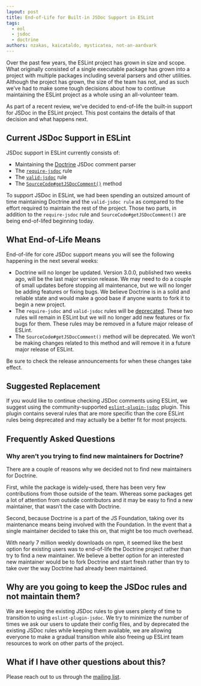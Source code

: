 ```yaml
---
layout: post
title: End-of-Life for Built-in JSDoc Support in ESLint
tags:
  - eol
  - jsdoc
  - doctrine
authors: nzakas, kaicataldo, mysticatea, not-an-aardvark
---
```


Over the past few years, the ESLint project has grown in size and scope. What originally consisted of a single executable package has grown into a project with multiple packages including several parsers and other utilities. Although the project has grown, the size of the team has not, and as such we’ve had to make some tough decisions about how to continue maintaining the ESLint project as a whole using an all-volunteer team.

As part of a recent review, we've decided to end-of-life the built-in support for JSDoc in the ESLint project. This post contains the details of that decision and what happens next.

## Current JSDoc Support in ESLint

JSDoc support in ESLint currently consists of:

* Maintaining the [Doctrine](https://github.com/eslint/doctrine) JSDoc comment parser
* The [`require-jsdoc`](https://eslint.org/docs/rules/require-jsdoc) rule
* The [`valid-jsdoc`](https://eslint.org/docs/rules/valid-jsdoc) rule
* The [`SourceCode#getJSDocComment()`](https://eslint.org/docs/developer-guide/working-with-rules#contextgetsourcecode) method

To support JSDoc in ESLint, we had been spending an outsized amount of time maintaining Doctrine and the `valid-jsdoc rule` as compared to the effort required to maintain the rest of the project. Those two parts, in addition to the `require-jsdoc` rule and `SourceCode#getJSDocComment()` are being end-of-lifed beginning today.

## What End-of-Life Means

End-of-life for core JSDoc support means you will see the following happening in the next several weeks:

* Doctrine will no longer be updated. Version 3.0.0, published two weeks ago, will be the last major version release. We may need to do a couple of small updates before stopping all maintenance, but we will no longer be adding features or fixing bugs. We believe Doctrine is in a solid and reliable state and would make a good base if anyone wants to fork it to begin a new project.
* The `require-jsdoc` and `valid-jsdoc` rules will be [deprecated](https://eslint.org/docs/user-guide/rule-deprecation#rule-deprecation). These two rules will remain in ESLint but we will no longer add new features or fix bugs for them. These rules may be removed in a future major release of ESLint.
* The `SourceCode#getJSDocComment()` method will be deprecated. We won’t be making changes related to this method and will remove it in a future major release of ESLint.

Be sure to check the release announcements for when these changes take effect.

## Suggested Replacement

If you would like to continue checking JSDoc comments using ESLint, we suggest using the community-supported [`eslint-plugin-jsdoc`](https://github.com/gajus/eslint-plugin-jsdoc) plugin. This plugin contains several rules that are more specific than the core ESLint rules being deprecated and may actually be a better fit for most projects.

## Frequently Asked Questions

### Why aren’t you trying to find new maintainers for Doctrine?

There are a couple of reasons why we decided not to find new maintainers for Doctrine.

First, while the package is widely-used, there has been very few contributions from those outside of the team. Whereas some packages get a lot of attention from outside contributors and it may be easy to find a new maintainer, that wasn’t the case with Doctrine.

Second, because Doctrine is a part of the JS Foundation, taking over its maintenance means being involved with the Foundation. In the event that a single maintainer decided to take this on, that might be too much overhead.

With nearly 7 million weekly downloads on npm, it seemed like the best option for existing users was to end-of-life the Doctrine project rather than try to find a new maintainer. We believe a better option for an interested new maintainer would be to fork Doctrine and start fresh rather than try to take over the way Doctrine had already been maintained.

## Why are you going to keep the JSDoc rules and not maintain them?

We are keeping the existing JSDoc rules to give users plenty of time to transition to using `eslint-plugin-jsdoc`. We try to minimize the number of times we ask our users to update their config files, and by deprecated the existing JSDoc rules while keeping them available, we are allowing everyone to make a gradual transition while also freeing up ESLint team resources to work on other parts of the project.

## What if I have other questions about this?

Please reach out to us through the [mailing list](https://groups.google.com/group/eslint).
